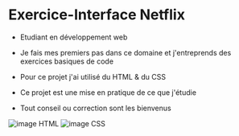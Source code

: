 # Exercice-Interface Netflix

- Etudiant en développement web
- Je fais mes premiers pas dans ce domaine et j'entreprends des exercices basiques de code
 
- Pour ce projet j'ai utilisé du HTML & du CSS

- Ce projet est une mise en pratique de ce que j'étudie

- Tout conseil ou correction sont les bienvenus

![image HTML](https://github.com/user-attachments/assets/e99be15f-2279-4b3d-a164-9472fdaa9cfc)
![image CSS](https://github.com/user-attachments/assets/13efabd9-ead3-40c5-87cb-ccab2749161e)

